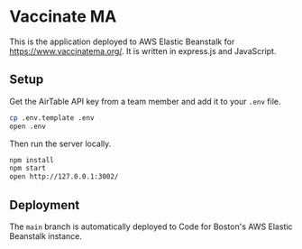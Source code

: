 # Vaccinate MA

This is the application deployed to AWS Elastic Beanstalk for https://www.vaccinatema.org/. It is written in express.js and JavaScript.

## Setup
Get the AirTable API key from a team member and add it to your `.env` file.

```sh
cp .env.template .env
open .env
```

Then run the server locally.
```sh
npm install
npm start
open http://127.0.0.1:3002/
```

## Deployment
The `main` branch is automatically deployed to Code for Boston's AWS Elastic Beanstalk instance.